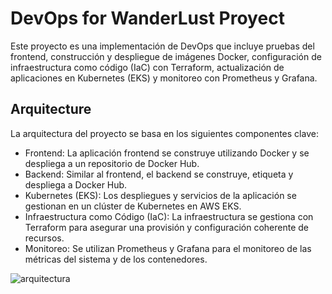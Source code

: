 # DevOps for WanderLust Proyect

Este proyecto es una implementación de DevOps que incluye pruebas del frontend, construcción y despliegue de imágenes Docker, configuración de infraestructura como código (IaC) con Terraform, actualización de aplicaciones en Kubernetes (EKS) y monitoreo con Prometheus y Grafana.

## Arquitecture
La arquitectura del proyecto se basa en los siguientes componentes clave:

- Frontend: La aplicación frontend se construye utilizando Docker y se despliega a un repositorio de Docker Hub.
- Backend: Similar al frontend, el backend se construye, etiqueta y despliega a Docker Hub.
- Kubernetes (EKS): Los despliegues y servicios de la aplicación se gestionan en un clúster de Kubernetes en AWS EKS.
- Infraestructura como Código (IaC): La infraestructura se gestiona con Terraform para asegurar una provisión y configuración coherente de recursos.
- Monitoreo: Se utilizan Prometheus y Grafana para el monitoreo de las métricas del sistema y de los contenedores.

![arquitectura](https://github.com/user-attachments/assets/c13a72e9-cd19-4a4c-bea3-7d0625f3e952)

